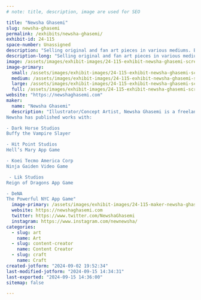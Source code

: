 ```yaml
---
# note: title, description, image are used for SEO

title: "Newsha Ghasemi"
slug: newsha-ghasemi
permalink: /exhibits/newsha-ghasemi/
exhibit-id: 24-115
space-number: Unassigned
description: "Selling original and fan art pieces in various mediums. Bookmarks, Wallscrolls, Canvas prints, etc"
description-long: "Selling original and fan art pieces in various mediums. Bookmarks, Wallscrolls, Canvas prints and more"
image: /assets/images/exhibit-images/24-115-exhibit-newsha-ghasemi-screenshot-2024-09-02-at-7-50-13-pm-large.png
image-primary: 
  small: /assets/images/exhibit-images/24-115-exhibit-newsha-ghasemi-screenshot-2024-09-02-at-7-50-13-pm-small.png
  medium: /assets/images/exhibit-images/24-115-exhibit-newsha-ghasemi-screenshot-2024-09-02-at-7-50-13-pm-medium.png
  large: /assets/images/exhibit-images/24-115-exhibit-newsha-ghasemi-screenshot-2024-09-02-at-7-50-13-pm-large.png
  full: /assets/images/exhibit-images/24-115-exhibit-newsha-ghasemi-screenshot-2024-09-02-at-7-50-13-pm-full.png
website: "https://newshaghasemi.com"
maker: 
  name: "Newsha Ghasemi"
  description: "Illustrator/Concept Artist, Newsha Ghasemi is a freelance illustrator raised in the outskirts of D.C and had a love of illustration since she was kid. With caffeine driven ambition and a disregard for a human’s need of sleep, she eventually developed a career out of it and garnered experience with notable company names.
Newsha has published works with:

- Dark Horse Studios
Buffy the Vampire Slayer

​- Hit Point Studios
Hell’s Mary App Game

- Koei Tecmo America Corp
Ninja Gaiden Video Game

 - Lik Studios
Reign of Dragons App Game

- DeNA
The Powerful NYC App Game"
  image-primary: /assets/images/exhibit-images/24-115-maker-newsha-ghasemi-a558d8-7598a8b5e4f34b1db84039be246f7322-mv2-medium.jpg
  website: https://newshaghasemi.com
  twitter: https://www.twitter.com/NewshaGhasemi
  instagram: https://www.instagram.com/newnewsha/
categories: 
  - slug: art
    name: Art
  - slug: content-creator
    name: Content Creator
  - slug: craft
    name: Craft
created-jotform: "2024-09-02 19:52:34"
last-modified-jotform: "2024-09-15 14:34:31"
last-exported: "2024-09-15 14:36:00"
sitemap: false

---
```

